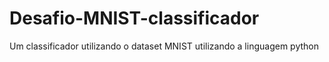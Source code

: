 # Desafio-MNIST-classificador
Um classificador utilizando o dataset MNIST utilizando a linguagem python
